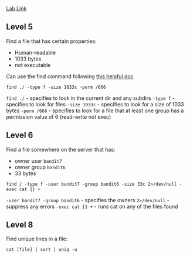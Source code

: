 
[Lab Link](https://overthewire.org/wargames/bandit/)

## Level 5

Find a file that has certain properties:
- Human-readable
- 1033 bytes
- not executable

Can use the find command following [this helpful doc](https://linuxize.com/post/how-to-find-files-in-linux-using-the-command-line/)
```shell
find ./ -type f -size 1033c -perm /666
```

`find ./` - specifies to look in the current dir and any subdirs
`-type f` - specifies to look for files
`-size 1033c` - specifies to look for a size of 1033 bytes
`-perm /666` - specifies to look for a file that at least one group has a permission value of 6 (read-write not exec)

## Level 6

Find a file somewhere on the server that has:
- owner user `bandit7`
- owner group `bandit6`
- 33 bytes

```shell
find / -type f -user bandit7 -group bandit6 -size 33c 2>/dev/null -exec cat {} +
```

`-user bandit7 -group bandit6` - specifies the owners
`2>/dev/null` - suppress any errors
`-exec cat {} +` - runs cat on any of the files found

## Level 8

Find unique lines in a file:
```shell
cat [file] | sort | uniq -u
```
